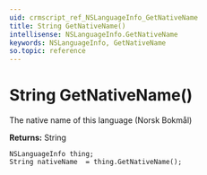 ```yaml
---
uid: crmscript_ref_NSLanguageInfo_GetNativeName
title: String GetNativeName()
intellisense: NSLanguageInfo.GetNativeName
keywords: NSLanguageInfo, GetNativeName
so.topic: reference
---
```


# String GetNativeName()

The native name of this language (Norsk Bokmål)

**Returns:** String

```crmscript
NSLanguageInfo thing;
String nativeName  = thing.GetNativeName();
```

